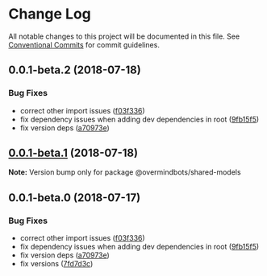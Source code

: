 # Change Log

All notable changes to this project will be documented in this file.
See [Conventional Commits](https://conventionalcommits.org) for commit guidelines.

<a name="0.0.1-beta.2"></a>
## 0.0.1-beta.2 (2018-07-18)


### Bug Fixes

* correct other import issues ([f03f336](https://github.com/overmindbots/shared-models/commit/f03f336))
* fix dependency issues when adding dev dependencies in root ([9fb15f5](https://github.com/overmindbots/shared-models/commit/9fb15f5))
* fix version deps ([a70973e](https://github.com/overmindbots/shared-models/commit/a70973e))




<a name="0.0.1-beta.1"></a>
## [0.0.1-beta.1](https://github.com/overmindbots/shared-models/compare/@overmindbots/shared-models@0.0.1-beta.0...@overmindbots/shared-models@0.0.1-beta.1) (2018-07-18)




**Note:** Version bump only for package @overmindbots/shared-models

<a name="0.0.1-beta.0"></a>
## 0.0.1-beta.0 (2018-07-17)


### Bug Fixes

* correct other import issues ([f03f336](https://github.com/overmindbots/shared-models/commit/f03f336))
* fix dependency issues when adding dev dependencies in root ([9fb15f5](https://github.com/overmindbots/shared-models/commit/9fb15f5))
* fix version deps ([a70973e](https://github.com/overmindbots/shared-models/commit/a70973e))
* fix versions ([7fd7d3c](https://github.com/overmindbots/shared-models/commit/7fd7d3c))
